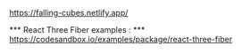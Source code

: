 <https://falling-cubes.netlify.app/>


*** React Three Fiber examples : ***
<https://codesandbox.io/examples/package/react-three-fiber>